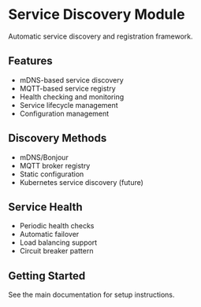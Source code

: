 # Service Discovery Module

Automatic service discovery and registration framework.

## Features
- mDNS-based service discovery
- MQTT-based service registry
- Health checking and monitoring
- Service lifecycle management
- Configuration management

## Discovery Methods
- mDNS/Bonjour
- MQTT broker registry
- Static configuration
- Kubernetes service discovery (future)

## Service Health
- Periodic health checks
- Automatic failover
- Load balancing support
- Circuit breaker pattern

## Getting Started
See the main documentation for setup instructions.